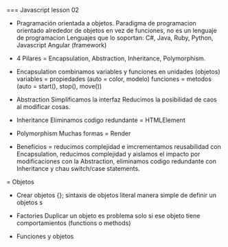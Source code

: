 === Javascript lesson 02

- Pragramación orientada a objetos.
Paradigma de programacion orientado alrededor de objetos en vez de funciones, no es un lenguaje de programacion
Lenguajes que lo soportan:
C#, Java, Ruby, Python, Javascript
Angular (framework)

* 4 Pilares = Encapsulation, Abstraction, Inheritance, Polymorphism.

- Encapsulation
combinamos variables y funciones en unidades (objetos)
variables = propiedades (auto = color, modelo)
funciones = metodos (auto = start(), stop(), move())

- Abstraction
Simplificamos la interfaz
Reducimos la posibilidad de caos al modificar cosas.

- Inheritance
Eliminamos codigo redundante = HTMLElement

- Polymorphism
Muchas formas = Render

* Beneficios = reducimos complejidad e imcrementamos reusabilidad con Encapsulation, reducimos complejidad y aislamos el impacto por modificaciones con la Abstraction, eliminamos codigo redundante con Inheritance y chau switch/case statements.

= Objetos

- Crear objetos
{}; sintaxis de objetos literal
  manera simple de definir un objetos
s
- Factories
  Duplicar un objeto es problema solo si ese objeto tiene comportamientos (functions o methods)

- Funciones y objetos
